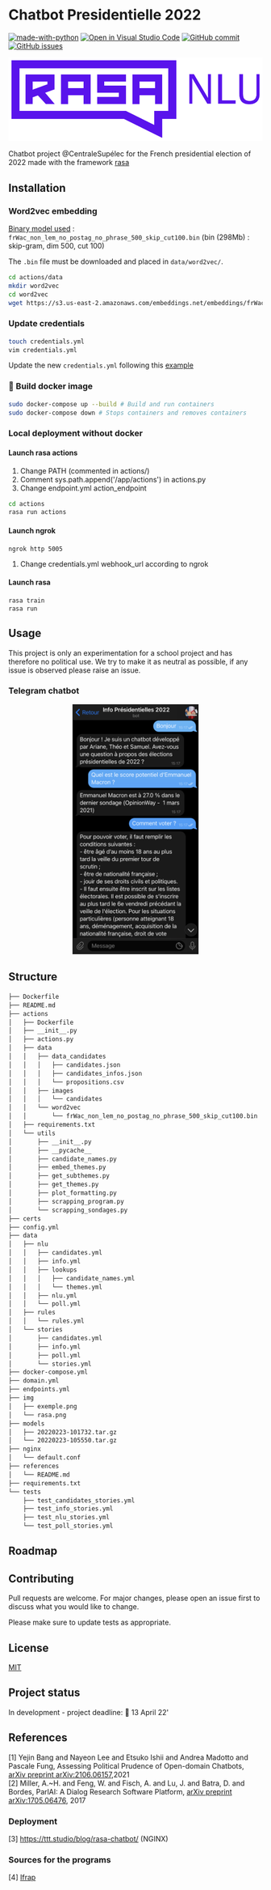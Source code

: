 # Chatbot Presidentielle 2022 

[![made-with-python](https://img.shields.io/badge/Made%20with-Python-1f425f.svg)](https://www.python.org/) 
[![Open in Visual Studio Code](https://img.shields.io/badge/Editor-VSCode-blue?style=flat-square&logo=visual-studio-code&logoColor=white)](https://github.dev/ArianeDlns/chatbot-presidentielle2022/tree/main) [![GitHub commit](https://badgen.net/github/last-commit/ArianeDlns/chatbot-presidentielle2022/main)](https://GitHub.com/ArianeDlns/chatbot-presidentielle2022/issues/)
[![GitHub issues](https://badgen.net/github/open-issues/ArianeDlns/chatbot-presidentielle2022)](https://GitHub.com/ArianeDlns/chatbot-presidentielle2022/issues/)

![Rasa](https://github.com/ArianeDlns/chatbot-presidentielle2022/blob/develop/img/rasa.png?raw=true)


Chatbot project @CentraleSupélec for the French presidential election of 2022 made with the framework [rasa](https://rasa.com/)

## Installation

### Word2vec embedding

[Binary model used](https://fauconnier.github.io/) : `frWac_non_lem_no_postag_no_phrase_500_skip_cut100.bin` (bin (298Mb) : skip-gram, dim 500, cut 100)

The `.bin` file must be downloaded and placed in `data/word2vec/`.

```bash
cd actions/data
mkdir word2vec
cd word2vec 
wget https://s3.us-east-2.amazonaws.com/embeddings.net/embeddings/frWac_non_lem_no_postag_no_phrase_500_skip_cut100.bin
```

### Update credentials

```bash
touch credentials.yml
vim credentials.yml 
```

Update the new `credentials.yml` following this [example](https://github.com/RasaHQ/rasa/blob/main/rasa/cli/initial_project/credentials.yml)

### :whale: Build docker image
```bash
sudo docker-compose up --build # Build and run containers 
sudo docker-compose down # Stops containers and removes containers 
```

### Local deployment without docker 

#### Launch rasa actions
1. Change PATH (commented in actions/)
2. Comment sys.path.append('/app/actions') in actions.py
3. Change endpoint.yml action_endpoint

```bash
cd actions
rasa run actions
```

#### Launch ngrok
```
ngrok http 5005
```
1. Change credentials.yml webhook_url according to ngrok 

#### Launch rasa
```
rasa train 
rasa run 
```

## Usage
This project is only an experimentation for a school project and has therefore no political use. We try to make it as neutral as possible, if any issue is observed please raise an issue. 

### Telegram chatbot
<p align="center"> <img src="https://github.com/ArianeDlns/chatbot-presidentielle2022/blob/develop/img/exemple.png" width="250" alt="Telegram"/> 

## Structure

``` bash
├── Dockerfile
├── README.md
├── actions
│   ├── Dockerfile
│   ├── __init__.py
│   ├── actions.py
│   ├── data
│   │   ├── data_candidates
│   │   │   ├── candidates.json
│   │   │   ├── candidates_infos.json
│   │   │   └── propositions.csv
│   │   ├── images
│   │   │   └── candidates
│   │   └── word2vec
│   │       └── frWac_non_lem_no_postag_no_phrase_500_skip_cut100.bin
│   ├── requirements.txt
│   └── utils
│       ├── __init__.py
│       ├── __pycache__
│       ├── candidate_names.py
│       ├── embed_themes.py
│       ├── get_subthemes.py
│       ├── get_themes.py
│       ├── plot_formatting.py
│       ├── scrapping_program.py
│       └── scrapping_sondages.py
├── certs
├── config.yml
├── data
│   ├── nlu
│   │   ├── candidates.yml
│   │   ├── info.yml
│   │   ├── lookups
│   │   │   ├── candidate_names.yml
│   │   │   └── themes.yml
│   │   ├── nlu.yml
│   │   └── poll.yml
│   ├── rules
│   │   └── rules.yml
│   └── stories
│       ├── candidates.yml
│       ├── info.yml
│       ├── poll.yml
│       └── stories.yml
├── docker-compose.yml
├── domain.yml
├── endpoints.yml
├── img
│   ├── exemple.png
│   └── rasa.png
├── models
│   ├── 20220223-101732.tar.gz
│   └── 20220223-105550.tar.gz
├── nginx
│   └── default.conf
├── references
│   └── README.md
├── requirements.txt
└── tests
    ├── test_candidates_stories.yml
    ├── test_info_stories.yml
    ├── test_nlu_stories.yml
    └── test_poll_stories.yml
```

## Roadmap

## Contributing
Pull requests are welcome. For major changes, please open an issue first to discuss what you would like to change.

Please make sure to update tests as appropriate.

## License
[MIT]()

## Project status
In development - project deadline: :calendar: 13 April 22'

## References
[1] Yejin Bang and Nayeon Lee and Etsuko Ishii and Andrea Madotto and Pascale Fung, Assessing Political Prudence of Open-domain Chatbots, [arXiv preprint arXiv:2106.06157](https://arxiv.org/abs/2106.06157),2021  
[2] Miller, A.~H. and Feng, W. and Fisch, A. and Lu, J. and Batra, D. and Bordes, ParlAI: A Dialog Research Software Platform, [arXiv preprint arXiv:1705.06476](https://arxiv.org/abs/2004.13637), 2017  

### Deployment 
[3] https://ttt.studio/blog/rasa-chatbot/ (NGINX)  

### Sources for the programs
[4] [Ifrap](https://www.ifrap.org/comparateurs/presidentielle-2022)

